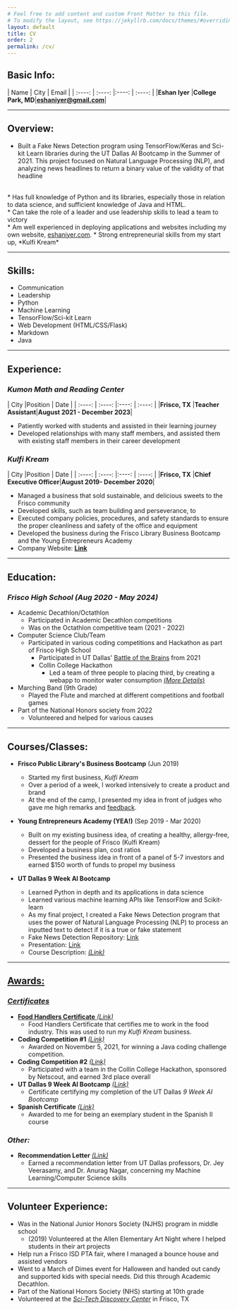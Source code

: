 ```yaml
---
# Feel free to add content and custom Front Matter to this file.
# To modify the layout, see https://jekyllrb.com/docs/themes/#overriding-theme-defaults
layout: default
title: CV
order: 2
permalink: /cv/
---	
```

## Basic Info:
 
| Name        |  City       |  Email |
| :----: | :----: |:----: |  :----: |
|**Eshan Iyer**     |**College Park, MD**|**eshaniyer@gmail.com**|

---

## Overview:
* Built a Fake News Detection program using TensorFlow/Keras and Sci-kit Learn libraries during the UT Dallas AI Bootcamp in the Summer of 2021. This project focused on Natural Language Processing (NLP), and analyzing news headlines to return a binary value of the validity of that headline
<br>
* Has full knowledge of Python and its libraries, especially those in relation to data science, and sufficient knowledge of Java and HTML.
<br>
* Can take the role of a leader and use leadership skills to lead a team to victory
<br>
* Am well experienced in deploying applications and websites including my own website, <a href="https://www.eshaniyer.com/" target="_blank">eshaniyer.com</a>.
* Strong entrepreneurial skills from my start up, *Kulfi Kream*

---

## Skills:

* Communication
* Leadership
* Python
* Machine Learning
* TensorFlow/Sci-kit Learn
* Web Development (HTML/CSS/Flask)
* Markdown
* Java

---

## Experience:

### ***Kumon Math and Reading Center***

|    City    |Position         |  Date |
| :----: | :----: |:----: |  :----: |
|**Frisco, TX**     |**Teacher Assistant**|**August 2021 - December 2023**|

- Patiently worked with students and assisted in their learning journey
- Developed relationships with many staff members, and assisted them with existing staff members in their career development

### ***Kulfi Kream***

|    City    |Position         |  Date |
| :----: | :----: |:----: |  :----: |
|**Frisco, TX**     |**Chief Executive Officer**|**August 2019- December 2020**|

- Managed a business that sold sustainable, and delicious sweets to the Frisco community
- Developed skills, such as team building and perseverance, to
- Executed company policies, procedures, and safety standards to ensure the proper cleanliness and safety of the office and equipment
- Developed the business during the Frisco Library Business Bootcamp and the Young Entrepreneurs Academy
- Company Website: <a href="https://www.kulfi-kream.weebly.com/" target="_blank"><b>Link</b></a>

---

## Education:

### ***Frisco High School*** *(Aug 2020 - May 2024)* 

* Academic Decathlon/Octathlon
	* Participated in Academic Decathlon competitions
	* Was on the Octathlon competitive team (2021 - 2022)
* Computer Science Club/Team
	* Participated in various coding competitions and Hackathon as part of Frisco High School
		* Participated in UT Dallas'  <a href="/assets/battle-of-the-brains-description.pdf" target="_blank">Battle of the Brains</a> from 2021
		* Collin College Hackathon
			* Led a team of three people to placing third, by creating a webapp to monitor water consumption  <a href="/projects/" target="_blank">(*More Details*)</a>
* Marching Band (9th Grade)
	* Played the Flute and marched at different competitions and football games
* Part of the National Honors society from 2022
	* Volunteered and helped for various causes
	
---

## Courses/Classes:

* **Frisco Public Library's Business Bootcamp** (Jun 2019)
	* Started my first business, *Kulfi Kream*
	* Over a period of a week, I worked intensively to create a product and brand
	* At the end of the camp, I presented my idea in front of judges who gave me high remarks and <a href="/assets/bootcamp-feedback.pdf" target="_blank">feedback</a>.

* **Young Entrepreneurs Academy (YEA!)** (Sep 2019 - Mar 2020)
	* Built on my existing business idea, of creating a healthy, allergy-free, dessert for the people of Frisco (Kulfi Kream)  
	* Developed a business plan, cost ratios 
	* Presented the business idea in front of a panel of 5-7 investors and earned $150 worth of funds to propel my business 

* **UT Dallas 9 Week AI Bootcamp**
	* Learned Python in depth and its applications in data science
	* Learned various machine learning APIs like TensorFlow and Scikit-learn
	* As my final project, I created a Fake News Detection program that uses the power of Natural Language Processing (NLP) to process an inputted text to detect if it is a true or fake statement
	* Fake News Detection Repository: <a href="https://www.github.com/Nazchanel/Fake_News_Detection" target="_blank">Link</a>
	* Presentation: <a href="https://docs.google.com/presentation/d/1rVVSP1Ch2L15F1XHp9MVh4enWIR-1-yHwjybHSG_ba8/edit?usp=sharing" target="_blank">Link</a>
	* Course Description: <a href="/assets/bootcamp-description.pdf" target="_blank"><i>(Link)</i>

---

## Awards:

### ***Certificates***

*  **Food Handlers Certificate** <a href="/assets/handlers-certificate.pdf" target="_blank"><i>(Link)</i></a>
	* Food Handlers Certificate that certifies me to work in the food industry. This was used to run my *Kulfi Kream* business.
* **Coding Competition #1** <a href="/assets/class-certificate.pdf" target="_blank"><i>(Link)</i></a>
	* Awarded on November 5, 2021, for winning a Java coding challenge competition.
* **Coding Competition #2** <a href="/assets/collin-college.pdf" target="_blank"><i>(Link)</i></a>
	* Participated with a team in the Collin College Hackathon, sponsored by Netscout, and earned 3rd place overall 
* **UT Dallas 9 Week AI Bootcamp** <a href="/assets/ai-bootcamp.pdf" target="_blank"><i>(Link)</i></a>
	* Certificate certifying my completion of the UT Dallas *9 Week AI Bootcamp*
* **Spanish Certificate** <a href="/assets/spanish-cert.pdf" target="_blank"><i>(Link)</i></a>
	* Awarded to me for being an exemplary student in the Spanish II course	


### ***Other:***

* **Recommendation Letter** <a href="/assets/utd-letter.pdf" target="_blank"><i>(Link)</i></a>
	* Earned a recommendation letter from UT Dallas professors, Dr. Jey Veerasamy, and Dr. Anurag Nagar, concerning my Machine Learning/Computer Science skills  

---

## Volunteer Experience:
* Was in the National Junior Honors Society (NJHS) program in middle school
	* (2019) Volunteered at the Allen Elementary Art Night where I helped students in their art projects
* Help run a Frisco ISD PTA fair, where I managed a bounce house and assisted vendors
* Went to a March of Dimes event for Halloween and handed out candy and supported kids with special needs. Did this through Academic Decathlon.
* Part of the National Honors Society (NHS) starting at 10th grade
* Volunteered at the <a href="https://mindstretchingfun.org/" target="_blank"><i>Sci-Tech Discovery Center</i></a> in Frisco, TX
